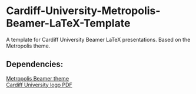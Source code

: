 # Cardiff-University-Metropolis-Beamer-LaTeX-Template
A template for Cardiff University Beamer LaTeX presentations. Based on the Metropolis theme.

## Dependencies:
[Metropolis Beamer theme](https://github.com/matze/mtheme)<br>
[Cardiff University logo PDF](https://github.com/RyanAPhys/)
